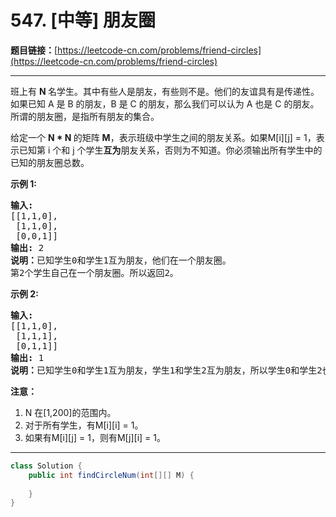 # 547. [中等] 朋友圈

**题目链接：**[https://leetcode-cn.com/problems/friend-circles](https://leetcode-cn.com/problems/friend-circles)

---

<div class="content__1Y2H">
 <div class="notranslate">
  <p>班上有&nbsp;<strong>N&nbsp;</strong>名学生。其中有些人是朋友，有些则不是。他们的友谊具有是传递性。如果已知 A 是 B&nbsp;的朋友，B 是 C&nbsp;的朋友，那么我们可以认为 A 也是 C&nbsp;的朋友。所谓的朋友圈，是指所有朋友的集合。</p> 
  <p>给定一个&nbsp;<strong>N * N&nbsp;</strong>的矩阵&nbsp;<strong>M</strong>，表示班级中学生之间的朋友关系。如果M[i][j] = 1，表示已知第 i 个和 j 个学生<strong>互为</strong>朋友关系，否则为不知道。你必须输出所有学生中的已知的朋友圈总数。</p> 
  <p><strong>示例 1:</strong></p> 
  <pre class="language-text"><strong>输入:</strong> 
[[1,1,0],
 [1,1,0],
 [0,0,1]]
<strong>输出:</strong> 2 
<strong>说明：</strong>已知学生0和学生1互为朋友，他们在一个朋友圈。
第2个学生自己在一个朋友圈。所以返回2。
</pre> 
  <p><strong>示例 2:</strong></p> 
  <pre class="language-text"><strong>输入:</strong> 
[[1,1,0],
 [1,1,1],
 [0,1,1]]
<strong>输出:</strong> 1
<strong>说明：</strong>已知学生0和学生1互为朋友，学生1和学生2互为朋友，所以学生0和学生2也是朋友，所以他们三个在一个朋友圈，返回1。
</pre> 
  <p><strong>注意：</strong></p> 
  <ol> 
   <li>N 在[1,200]的范围内。</li> 
   <li>对于所有学生，有M[i][i] = 1。</li> 
   <li>如果有M[i][j] = 1，则有M[j][i] = 1。</li> 
  </ol> 
 </div>
</div>

---

```java
class Solution {
    public int findCircleNum(int[][] M) {
        
    }
}
```